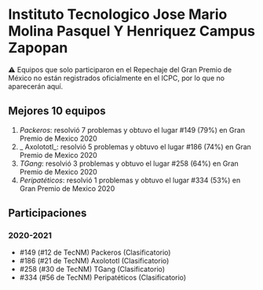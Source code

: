 # Instituto Tecnologico Jose Mario Molina Pasquel Y Henriquez Campus Zapopan

:warning: Equipos que solo participaron en el Repechaje del Gran Premio de México no están registrados oficialmente en el ICPC, por lo que no aparecerán aquí.

## Mejores 10 equipos

1. _Packeros_: resolvió 7 problemas y obtuvo el lugar #149 (79%) en Gran Premio de Mexico 2020
1. _ Axolototl_: resolvió 5 problemas y obtuvo el lugar #186 (74%) en Gran Premio de Mexico 2020
1. _TGang_: resolvió 3 problemas y obtuvo el lugar #258 (64%) en Gran Premio de Mexico 2020
1. _Peripatéticos_: resolvió 1 problemas y obtuvo el lugar #334 (53%) en Gran Premio de Mexico 2020

## Participaciones

### 2020-2021

- #149 (#12 de TecNM) Packeros (Clasificatorio)
- #186 (#21 de TecNM)  Axolototl (Clasificatorio)
- #258 (#30 de TecNM) TGang (Clasificatorio)
- #334 (#56 de TecNM) Peripatéticos (Clasificatorio)



